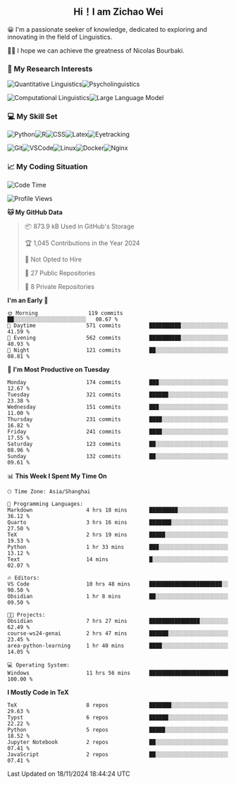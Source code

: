 

## <div align="center">Hi！I am Zichao Wei</div>

😀 I'm a passionate seeker of knowledge, dedicated to exploring and innovating in the field of Linguistics.

🙋‍♂️ I hope we can achieve the greatness of Nicolas Bourbaki.

### 🔬 My Research Interests

![Quantitative Linguistics](https://img.shields.io/badge/Quantitative%20Linguistics-%230072CC.svg?&style=for-the-badge&logo=appveyor&logoColor=white)![Psycholinguistics](https://img.shields.io/badge/Psycholinguistics-%2301a3a1.svg?&style=for-the-badge&logo=AWS%20Amplify&logoColor=white)

![Computational Linguistics](https://img.shields.io/badge/Computational%20Linguistics-%231877F2.svg?&style=for-the-badge&logo=Markdown&logoColor=white)![Large Language Model](https://img.shields.io/badge/Large%20Language%20Model-%23F76300.svg?&style=for-the-badge&logo=Android&logoColor=white)

### 💻 My Skill Set

![Python](https://img.shields.io/badge/Python-%2314354C.svg?style=for-the-badge&logo=python&logoColor=white&color=2AB3E3)![R](https://img.shields.io/badge/-R-276DC3?style=for-the-badge&logo=r&logoColor=white)![CSS](https://img.shields.io/badge/-CSS-1572B6?style=for-the-badge&logo=css3&logoColor=white)![Latex](https://img.shields.io/badge/-Latex-008080?style=for-the-badge&logo=latex&logoColor=white)![Eyetracking](https://img.shields.io/badge/Eyetracking-%230078D6?style=for-the-badge&logo=SearXNG&logoColor=#3050FF)

![Git](https://img.shields.io/badge/-Git-F05032?style=for-the-badge&logo=git&logoColor=white)![VSCode](https://img.shields.io/badge/-VSCode-007ACC?style=for-the-badge&logo=visual-studio-code&logoColor=white)![Linux](https://img.shields.io/badge/-Linux-FCC624?style=for-the-badge&logo=linux&logoColor=black)![Docker](https://img.shields.io/badge/-Docker-2496ED?style=for-the-badge&logo=docker&logoColor=white)![Nginx](https://img.shields.io/badge/-Nginx-009639?style=for-the-badge&logo=nginx&logoColor=white)

### 📈 My Coding Situation

<!--START_SECTION:waka-->
![Code Time](http://img.shields.io/badge/Code%20Time-330%20hrs%2042%20mins-blue)

![Profile Views](http://img.shields.io/badge/Profile%20Views-28-blue)

**🐱 My GitHub Data** 

> 📦 873.9 kB Used in GitHub's Storage 
 > 
> 🏆 1,045 Contributions in the Year 2024
 > 
> 🚫 Not Opted to Hire
 > 
> 📜 27 Public Repositories 
 > 
> 🔑 8 Private Repositories 
 > 
**I'm an Early 🐤** 

```text
🌞 Morning                119 commits         ██░░░░░░░░░░░░░░░░░░░░░░░   08.67 % 
🌆 Daytime                571 commits         ██████████░░░░░░░░░░░░░░░   41.59 % 
🌃 Evening                562 commits         ██████████░░░░░░░░░░░░░░░   40.93 % 
🌙 Night                  121 commits         ██░░░░░░░░░░░░░░░░░░░░░░░   08.81 % 
```
📅 **I'm Most Productive on Tuesday** 

```text
Monday                   174 commits         ███░░░░░░░░░░░░░░░░░░░░░░   12.67 % 
Tuesday                  321 commits         ██████░░░░░░░░░░░░░░░░░░░   23.38 % 
Wednesday                151 commits         ███░░░░░░░░░░░░░░░░░░░░░░   11.00 % 
Thursday                 231 commits         ████░░░░░░░░░░░░░░░░░░░░░   16.82 % 
Friday                   241 commits         ████░░░░░░░░░░░░░░░░░░░░░   17.55 % 
Saturday                 123 commits         ██░░░░░░░░░░░░░░░░░░░░░░░   08.96 % 
Sunday                   132 commits         ██░░░░░░░░░░░░░░░░░░░░░░░   09.61 % 
```


📊 **This Week I Spent My Time On** 

```text
🕑︎ Time Zone: Asia/Shanghai

💬 Programming Languages: 
Markdown                 4 hrs 18 mins       █████████░░░░░░░░░░░░░░░░   36.12 % 
Quarto                   3 hrs 16 mins       ███████░░░░░░░░░░░░░░░░░░   27.50 % 
TeX                      2 hrs 19 mins       █████░░░░░░░░░░░░░░░░░░░░   19.53 % 
Python                   1 hr 33 mins        ███░░░░░░░░░░░░░░░░░░░░░░   13.12 % 
Text                     14 mins             █░░░░░░░░░░░░░░░░░░░░░░░░   02.07 % 

🔥 Editors: 
VS Code                  10 hrs 48 mins      ███████████████████████░░   90.50 % 
Obsidian                 1 hr 8 mins         ██░░░░░░░░░░░░░░░░░░░░░░░   09.50 % 

🐱‍💻 Projects: 
Obsidian                 7 hrs 27 mins       ████████████████░░░░░░░░░   62.49 % 
course-ws24-genai        2 hrs 47 mins       ██████░░░░░░░░░░░░░░░░░░░   23.45 % 
area-python-learning     1 hr 40 mins        ████░░░░░░░░░░░░░░░░░░░░░   14.05 % 

💻 Operating System: 
Windows                  11 hrs 56 mins      █████████████████████████   100.00 % 
```

**I Mostly Code in TeX** 

```text
TeX                      8 repos             ███████░░░░░░░░░░░░░░░░░░   29.63 % 
Typst                    6 repos             ██████░░░░░░░░░░░░░░░░░░░   22.22 % 
Python                   5 repos             █████░░░░░░░░░░░░░░░░░░░░   18.52 % 
Jupyter Notebook         2 repos             ██░░░░░░░░░░░░░░░░░░░░░░░   07.41 % 
JavaScript               2 repos             ██░░░░░░░░░░░░░░░░░░░░░░░   07.41 % 
```




 Last Updated on 18/11/2024 18:44:24 UTC
<!--END_SECTION:waka-->
